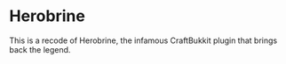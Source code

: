 Herobrine
====================
This is a recode of Herobrine, the infamous CraftBukkit plugin that brings back the legend.<br />
